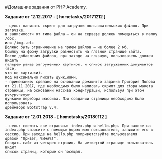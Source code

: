 #Домашние задания от PHP-Academy.

**Задание от 12.12.2017 - [ hometasks/20171212 ]**
    
    - цель: написать скрипт для загрузки пользовательских файлов. При загрузке, 
    в зависимости от типа файла – он на сервере должен помещаться в папку /doc, 
    или /img..etc
    Должно быть ограничение на прием файлов – не более 2 мб.
    Ссылку на форму загрузки разместить на главной странице сайта.
    После добавления файлов, при заходе на главную, пользователь должен видеть 
    галерею ранее загруженных картинок, и список загруженных документов (все, 
    что не картинки).
    Код максимально писать функциями.
    - примечание: сделано на основании домашнего задания Григория Попова 
    от 21.11.2017, где необходимо было написать скрипт для сбора макета 
    страницы, на основании массива конфигурации, используя при этом рекурсивную 
    функцию перебора массива. При создании страницы необходимо было использовать 
    фреймворк Bootstrap v.4.

**Задание от 12.01.2018 - [ hometasks/20180112 ]**

    - цель: сделать две страницы: index.php и hello.php. При заходе на 
    index.php спросите с помощью формы имя пользователя, запишите его в 
    сессию. При заходе на hello.php поприветствуйте пользователя 
    фразой "Привет, %Имя%!".
    Создать сайт из четырех страниц. На четвертой странице пользователь видит 
    список страниц, которые он посещал.

